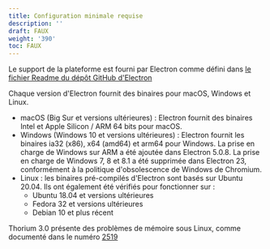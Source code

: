 ```yaml
---
title: Configuration minimale requise
description: ''
draft: FAUX
weight: '390'
toc: FAUX
---
```


Le support de la plateforme est fourni par Electron comme défini dans [le fichier Readme du dépôt GitHub d'Electron](https://github.com/electron/electron/blob/main/README.md#platform-support)

Chaque version d'Electron fournit des binaires pour macOS, Windows et Linux.

- macOS (Big Sur et versions ultérieures) : Electron fournit des binaires Intel et Apple Silicon / ARM 64 bits pour macOS.
- Windows (Windows 10 et versions ultérieures) : Electron fournit les binaires ia32 (x86), x64 (amd64) et arm64 pour Windows. La prise en charge de Windows sur ARM a été ajoutée dans Electron 5.0.8. La prise en charge de Windows 7, 8 et 8.1 a été supprimée dans Electron 23, conformément à la politique d'obsolescence de Windows de Chromium.
- Linux : les binaires pré-compilés d'Electron sont basés sur Ubuntu 20.04. Ils ont également été vérifiés pour fonctionner sur :
    - Ubuntu 18.04 et versions ultérieures
    - Fedora 32 et versions ultérieures
    - Debian 10 et plus récent

Thorium 3.0 présente des problèmes de mémoire sous Linux, comme documenté dans le numéro [2519](https://github.com/edrlab/thorium-reader/issues/2519)
